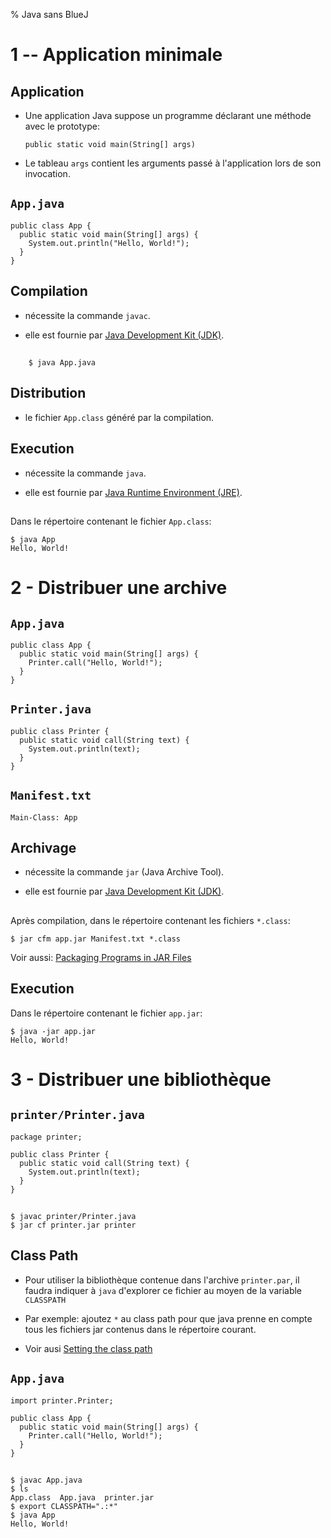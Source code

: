 % Java sans BlueJ

1 -- Application minimale
================================================================================

Application
--------------------------------------------------------------------------------

  - Une application Java suppose un programme déclarant une méthode avec le 
    prototype:

        public static void main(String[] args)

   - Le tableau `args` contient les arguments passé à l'application lors de
     son invocation.


<i class="far fa-file-code"></i> `App.java`
--------------------------------------------------------------------------------

    public class App {
      public static void main(String[] args) {
        System.out.println("Hello, World!");
      }
    }

Compilation
--------------------------------------------------------------------------------

  - nécessite la commande `javac`.

  - elle est fournie par [Java Development Kit (JDK)](https://en.wikipedia.org/wiki/Java_Development_Kit).


<i class="fas fa-terminal"></i>
--------------------------------------------------------------------------------

        $ java App.java

Distribution
--------------------------------------------------------------------------------

  - le fichier `App.class` généré par la compilation.

<i class="fas fa-cog"></i> Execution
--------------------------------------------------------------------------------

  - nécessite la commande `java`.

  - elle est fournie par [Java Runtime Environment (JRE)](https://en.wikipedia.org/wiki/Java_virtual_machine#Execution_environment).

<i class="fas fa-terminal"></i>
--------------------------------------------------------------------------------

Dans le répertoire contenant le fichier `App.class`:

    $ java App   
    Hello, World!

2 - Distribuer une archive
================================================================================


<i class="far fa-file-code"></i> `App.java`
--------------------------------------------------------------------------------

    public class App {
      public static void main(String[] args) {
        Printer.call("Hello, World!");
      }
    }


<i class="far fa-file-code"></i> `Printer.java`
--------------------------------------------------------------------------------

    public class Printer {
      public static void call(String text) {
        System.out.println(text);
      }
    }


<i class="far fa-file-code"></i> `Manifest.txt`
--------------------------------------------------------------------------------

    Main-Class: App

Archivage
--------------------------------------------------------------------------------

  - nécessite la commande `jar` (Java Archive Tool).

  - elle est fournie par [Java Development Kit (JDK)](https://en.wikipedia.org/wiki/Java_Development_Kit).


<i class="fas fa-terminal"></i>
--------------------------------------------------------------------------------

Après compilation, dans le répertoire contenant les fichiers `*.class`:

    $ jar cfm app.jar Manifest.txt *.class   


Voir aussi: [Packaging Programs in JAR Files](https://docs.oracle.com/javase/tutorial/deployment/jar/index.html)



<i class="fas fa-cog"></i> Execution
--------------------------------------------------------------------------------

Dans le répertoire contenant le fichier `app.jar`:

    $ java -jar app.jar   
    Hello, World!

3 - Distribuer une bibliothèque
================================================================================


<i class="far fa-file-code"></i> `printer/Printer.java`
--------------------------------------------------------------------------------

    package printer;

    public class Printer {
      public static void call(String text) {
        System.out.println(text);
      }
    }

<i class="fas fa-terminal"></i>
--------------------------------------------------------------------------------

    $ javac printer/Printer.java
    $ jar cf printer.jar printer


Class Path
--------------------------------------------------------------------------------

  - Pour utiliser la bibliothèque contenue dans l'archive `printer.par`, 
    il faudra indiquer à `java` d'explorer ce fichier au moyen de la
    variable `CLASSPATH`

  - Par exemple: ajoutez `*` au class path pour que java prenne en compte 
    tous les fichiers jar contenus dans le répertoire courant.

  - Voir ausi [Setting the class path](https://docs.oracle.com/javase/7/docs/technotes/tools/windows/classpath.html)


<i class="far fa-file-code"></i> `App.java`
--------------------------------------------------------------------------------

    import printer.Printer;

    public class App {
      public static void main(String[] args) {
        Printer.call("Hello, World!");
      }
    }

<i class="fas fa-terminal"></i>
--------------------------------------------------------------------------------

    $ javac App.java
    $ ls
    App.class  App.java  printer.jar
    $ export CLASSPATH=".:*"
    $ java App 
    Hello, World!

<style>

.reveal section img {
  border:0;
  height:50vh;
  width:auto;

}

.reveal section img.medium {
  border:0;
  max-width:50vh;
}

.reveal section img.icon {
  display:inline;
  border:0;
  width:1em;
  margin:0em;
  box-shadow:none;
  vertical-align:-10%;
}

.reveal code {
  font-family: Inconsolata, monospace;
}

.reveal pre code {
  font-size: 1.5em;
  line-height: 1.5em;
  /* max-height: 80wh; won't work, overriden */
}

input {
  font-family: "Source Sans Pro", Helvetica, sans-serif;
  font-size: 42px;
  line-height: 54.6px;
}

</style>

<link href="https://fonts.googleapis.com/css?family=Inconsolata:400,700" rel="stylesheet"> 

<!--
<link href="https://cdnjs.cloudflare.com/ajax/libs/font-awesome/4.7.0/css/font-awesome.css" rel="stylesheet">
 -->
<link rel="stylesheet" href="https://use.fontawesome.com/releases/v5.8.2/css/all.css" integrity="sha384-oS3vJWv+0UjzBfQzYUhtDYW+Pj2yciDJxpsK1OYPAYjqT085Qq/1cq5FLXAZQ7Ay" crossorigin="anonymous">
